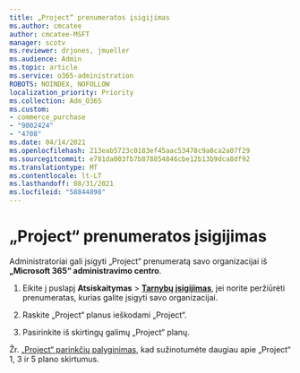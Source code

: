 ```yaml
---
title: „Project“ prenumeratos įsigijimas
ms.author: cmcatee
author: cmcatee-MSFT
manager: scotv
ms.reviewer: drjones, jmueller
ms.audience: Admin
ms.topic: article
ms.service: o365-administration
ROBOTS: NOINDEX, NOFOLLOW
localization_priority: Priority
ms.collection: Adm_O365
ms.custom:
- commerce_purchase
- "9002424"
- "4708"
ms.date: 04/14/2021
ms.openlocfilehash: 213eab5723c0183ef45aac53478c9a8ca2a07f29
ms.sourcegitcommit: e781da003fb7b878854846cbe12b13b9dca8df92
ms.translationtype: MT
ms.contentlocale: lt-LT
ms.lasthandoff: 08/31/2021
ms.locfileid: "58844898"
---
```

# <a name="purchase-project-subscription"></a>„Project“ prenumeratos įsigijimas

Administratoriai gali įsigyti „Project“ prenumeratą savo organizacijai iš **„Microsoft 365“ administravimo centro**.

1. Eikite į puslapį **Atsiskaitymas** > **[Tarnybų įsigijimas](https://admin.microsoft.com/AdminPortal/Home?adminportal=1&msCV=%2BbOQtMNsz0ei8f5z.0.36#/catalog)**, jei norite peržiūrėti prenumeratas, kurias galite įsigyti savo organizacijai.

2. Raskite „Project“ planus ieškodami „Project“.

3. Pasirinkite iš skirtingų galimų „Project“ planų.

Žr. [„Project“ parinkčių palyginimas](https://products.office.com/project/compare-microsoft-project-management-software?tab=1&OCID=AID2000748_SEM_5j2j5X4B&MarinID=5j2j5X4B|78821275986631|%2Bproject%20%2Bo365|bb|c||1261139959949905|kwd-78821311481635:loc-190&lnkd=Bing_O365SMB_App&msclkid=185eccc165db1d3da290924720afcaa4&ef_id=XoY8vgAAAUTu0Bj8:20200402200513:s), kad sužinotumėte daugiau apie „Project“ 1, 3 ir 5 plano skirtumus.

